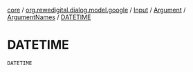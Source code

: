 [core](../../../../index.md) / [org.rewedigital.dialog.model.google](../../../index.md) / [Input](../../index.md) / [Argument](../index.md) / [ArgumentNames](index.md) / [DATETIME](./-d-a-t-e-t-i-m-e.md)

# DATETIME

`DATETIME`